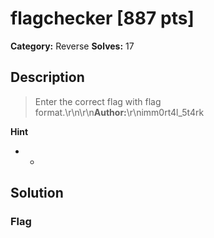 # flagchecker [887 pts]

**Category:** Reverse
**Solves:** 17

## Description
>Enter the correct flag with flag format.\r\n\r\n**Author:**\r\nimm0rt4l_5t4rk

**Hint**
* -

## Solution

### Flag

